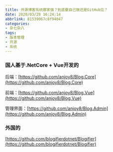 ```yaml
---
title: 开源博客系统哪家强？到底要自己做还是GitHub见？
date: 2020/03/28 16:24:14
abbrlink: 81539067c8f94047
categories:
- 杂七杂八
tags:
- 版本管理
- 开源
- 系统
---
```

### 国人基于.NetCore + Vue开发的
后端：[https://github.com/anjoy8/Blog.Core](https://github.com/anjoy8/Blog.Core)

前端：[https://github.com/anjoy8/Blog.Vue](https://github.com/anjoy8/Blog.Vue)

管理界面：[https://github.com/anjoy8/Blog.Admin](https://github.com/anjoy8/Blog.Admin)


### 外国的
[https://github.com/blogifierdotnet/Blogifier](https://github.com/blogifierdotnet/Blogifier)
